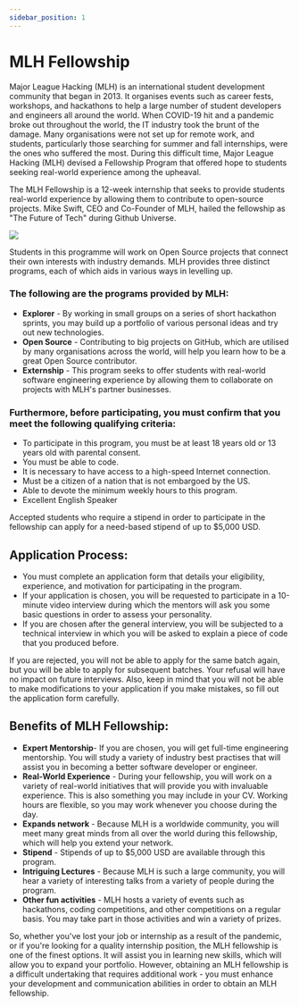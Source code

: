 ```yaml
---
sidebar_position: 1
---
```


# MLH Fellowship

Major League Hacking (MLH) is an international student development community that began in 2013. It organises events such as career fests, workshops, and hackathons to help a 
large number of student developers and engineers all around the world.
When COVID-19 hit and a pandemic broke out throughout the world, the IT industry took the brunt of the damage. Many organisations were not set up for remote work, and students, 
particularly those searching for summer and fall internships, were the ones who suffered the most. During this difficult time, Major League Hacking (MLH) devised a Fellowship 
Program that offered hope to students seeking real-world experience among the upheaval.

The MLH Fellowship is a 12-week internship that seeks to provide students real-world experience by allowing them to contribute to open-source projects. 
Mike Swift, CEO and Co-Founder of MLH, hailed the fellowship as "The Future of Tech" during Github Universe.

<img src="https://res.cloudinary.com/practicaldev/image/fetch/s--CeX8q-yX--/c_imagga_scale,f_auto,fl_progressive,h_420,q_auto,w_1000/https://dev-to-uploads.s3.amazonaws.com/i/2g35omnhl0r05yiwo9n0.jpg"/>

Students in this programme will work on Open Source projects that connect their own interests with industry demands. MLH provides three distinct programs, 
each of which aids in various ways in levelling up. 


### The following are the programs provided by MLH:

- **Explorer** - By working in small groups on a series of short hackathon sprints, you may build up a portfolio of various personal ideas and try out new technologies.
- **Open Source** - Contributing to big projects on GitHub, which are utilised by many organisations across the world, will help you learn how to be a great Open Source contributor.
- **Externship** - This program seeks to offer students with real-world software engineering experience by allowing them to collaborate on projects with MLH's partner businesses.


### Furthermore, before participating, you must confirm that you meet the following qualifying criteria:

- To participate in this program, you must be at least 18 years old or 13 years old with parental consent.
- You must be able to code.
- It is necessary to have access to a high-speed Internet connection.
- Must be a citizen of a nation that is not embargoed by the US.
- Able to devote the minimum weekly hours to this program.
- Excellent English Speaker

Accepted students who require a stipend in order to participate in the fellowship can apply for a need-based stipend of up to $5,000 USD.

## Application Process:

- You must complete an application form that details your eligibility, experience, and motivation for participating in the program.
- If your application is chosen, you will be requested to participate in a 10-minute video interview during which the mentors will ask you some basic questions in order to assess your personality.
- If you are chosen after the general interview, you will be subjected to a technical interview in which you will be asked to explain a piece of code that you produced before.

If you are rejected, you will not be able to apply for the same batch again, but you will be able to apply for subsequent batches. Your refusal will have no impact on future interviews. Also, keep 
in mind that you will not be able to make modifications to your application if you make mistakes, so fill out the application form carefully.

## Benefits of MLH Fellowship:

- **Expert Mentorship**- If you are chosen, you will get full-time engineering mentorship. You will study a variety of industry best practises that will assist you in becoming a better software developer or engineer.
- **Real-World Experience** - During your fellowship, you will work on a variety of real-world initiatives that will provide you with invaluable experience. This is also something you may include in your CV.
Working hours are flexible, so you may work whenever you choose during the day.
- **Expands network** - Because MLH is a worldwide community, you will meet many great minds from all over the world during this fellowship, which will help you extend your network.
- **Stipend** - Stipends of up to $5,000 USD are available through this program.
- **Intriguing Lectures** - Because MLH is such a large community, you will hear a variety of interesting talks from a variety of people during the program.
- **Other fun activities** - MLH hosts a variety of events such as hackathons, coding competitions, and other competitions on a regular basis. You may take part in those activities and win a variety of prizes.

So, whether you've lost your job or internship as a result of the pandemic, or if you're looking for a quality internship position, the MLH fellowship is one of the finest 
options. It will assist you in learning new skills, which will allow you to expand your portfolio. However, obtaining an MLH fellowship is a difficult undertaking that requires
additional work - you must enhance your development and communication abilities in order to obtain an MLH fellowship.

